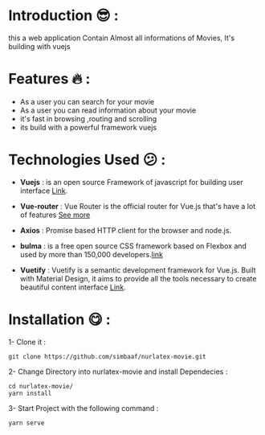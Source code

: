 # Introduction :sunglasses: : 


this a web application Contain Almost all informations of  Movies,  It's building with vuejs  

# Features :fire: :

- As a user you can search for your movie
- As a user you can read information about your movie
- it's fast in browsing ,routing and scrolling 
- its build with a powerful framework vuejs 

 
# Technologies Used :confused: : 


- **Vuejs** : is an open source Framework of javascript for building user interface [Link](https://vuejs.org/).

- **Vue-router** : Vue Router is the official router for Vue.js that's have a lot of features  [See more](https://router.vuejs.org/)

- **Axios** : Promise based HTTP client for the browser and node.js.

- **bulma** : is a free open source CSS framework based on Flexbox and used by more than 150,000 developers.[link](https://bulma.io/)

- **Vuetify** : Vuetify is a semantic development framework for Vue.js. Built with Material Design, it aims to provide all the tools necessary to create beautiful content interface  [Link](https://vuetifyjs.com/en).


 
 # Installation :yum: :

 
 1- Clone it :
 ```
git clone https://github.com/simbaaf/nurlatex-movie.git
 ```

2- Change Directory into nurlatex-movie and install Dependecies : 
 ```
cd nurlatex-movie/
yarn install 
 ```
 3- Start Project with the following command :
 ```
 yarn serve
